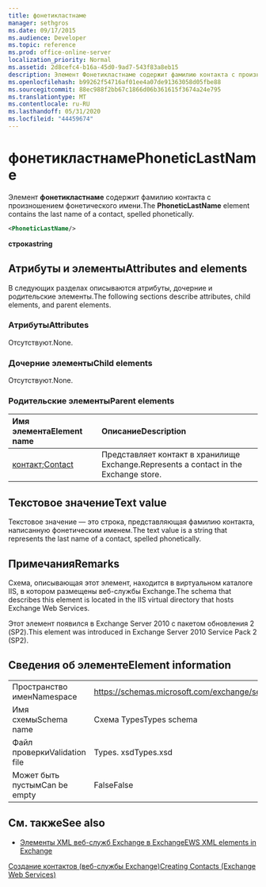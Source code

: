```yaml
---
title: фонетикластнаме
manager: sethgros
ms.date: 09/17/2015
ms.audience: Developer
ms.topic: reference
ms.prod: office-online-server
localization_priority: Normal
ms.assetid: 2d8cefc4-b16a-45d0-9ad7-543f83a8eb15
description: Элемент Фонетикластнаме содержит фамилию контакта с произношением фонетического имени.
ms.openlocfilehash: b99262f54716af01ee4a07de91363058d05fbe88
ms.sourcegitcommit: 88ec988f2bb67c1866d06b361615f3674a24e795
ms.translationtype: MT
ms.contentlocale: ru-RU
ms.lasthandoff: 05/31/2020
ms.locfileid: "44459674"
---
```

# <a name="phoneticlastname"></a><span data-ttu-id="7ea6a-103">фонетикластнаме</span><span class="sxs-lookup"><span data-stu-id="7ea6a-103">PhoneticLastName</span></span>

<span data-ttu-id="7ea6a-104">Элемент **фонетикластнаме** содержит фамилию контакта с произношением фонетического имени.</span><span class="sxs-lookup"><span data-stu-id="7ea6a-104">The **PhoneticLastName** element contains the last name of a contact, spelled phonetically.</span></span> 
  
```XML
<PhoneticLastName/>
```

 <span data-ttu-id="7ea6a-105">**строка**</span><span class="sxs-lookup"><span data-stu-id="7ea6a-105">**string**</span></span>
## <a name="attributes-and-elements"></a><span data-ttu-id="7ea6a-106">Атрибуты и элементы</span><span class="sxs-lookup"><span data-stu-id="7ea6a-106">Attributes and elements</span></span>

<span data-ttu-id="7ea6a-107">В следующих разделах описываются атрибуты, дочерние и родительские элементы.</span><span class="sxs-lookup"><span data-stu-id="7ea6a-107">The following sections describe attributes, child elements, and parent elements.</span></span>
  
### <a name="attributes"></a><span data-ttu-id="7ea6a-108">Атрибуты</span><span class="sxs-lookup"><span data-stu-id="7ea6a-108">Attributes</span></span>

<span data-ttu-id="7ea6a-109">Отсутствуют.</span><span class="sxs-lookup"><span data-stu-id="7ea6a-109">None.</span></span>
  
### <a name="child-elements"></a><span data-ttu-id="7ea6a-110">Дочерние элементы</span><span class="sxs-lookup"><span data-stu-id="7ea6a-110">Child elements</span></span>

<span data-ttu-id="7ea6a-111">Отсутствуют.</span><span class="sxs-lookup"><span data-stu-id="7ea6a-111">None.</span></span>
  
### <a name="parent-elements"></a><span data-ttu-id="7ea6a-112">Родительские элементы</span><span class="sxs-lookup"><span data-stu-id="7ea6a-112">Parent elements</span></span>

|<span data-ttu-id="7ea6a-113">**Имя элемента**</span><span class="sxs-lookup"><span data-stu-id="7ea6a-113">**Element name**</span></span>|<span data-ttu-id="7ea6a-114">**Описание**</span><span class="sxs-lookup"><span data-stu-id="7ea6a-114">**Description**</span></span>|
|:-----|:-----|
|<span data-ttu-id="7ea6a-115">[контакт](contact.md);</span><span class="sxs-lookup"><span data-stu-id="7ea6a-115">[Contact](contact.md)</span></span> <br/> |<span data-ttu-id="7ea6a-116">Представляет контакт в хранилище Exchange.</span><span class="sxs-lookup"><span data-stu-id="7ea6a-116">Represents a contact in the Exchange store.</span></span>  <br/> |
   
## <a name="text-value"></a><span data-ttu-id="7ea6a-117">Текстовое значение</span><span class="sxs-lookup"><span data-stu-id="7ea6a-117">Text value</span></span>

<span data-ttu-id="7ea6a-118">Текстовое значение — это строка, представляющая фамилию контакта, написанную фонетическим именем.</span><span class="sxs-lookup"><span data-stu-id="7ea6a-118">The text value is a string that represents the last name of a contact, spelled phonetically.</span></span>
  
## <a name="remarks"></a><span data-ttu-id="7ea6a-119">Примечания</span><span class="sxs-lookup"><span data-stu-id="7ea6a-119">Remarks</span></span>

<span data-ttu-id="7ea6a-120">Схема, описывающая этот элемент, находится в виртуальном каталоге IIS, в котором размещены веб-службы Exchange.</span><span class="sxs-lookup"><span data-stu-id="7ea6a-120">The schema that describes this element is located in the IIS virtual directory that hosts Exchange Web Services.</span></span>
  
<span data-ttu-id="7ea6a-121">Этот элемент появился в Exchange Server 2010 с пакетом обновления 2 (SP2).</span><span class="sxs-lookup"><span data-stu-id="7ea6a-121">This element was introduced in Exchange Server 2010 Service Pack 2 (SP2).</span></span>
  
## <a name="element-information"></a><span data-ttu-id="7ea6a-122">Сведения об элементе</span><span class="sxs-lookup"><span data-stu-id="7ea6a-122">Element information</span></span>

|||
|:-----|:-----|
|<span data-ttu-id="7ea6a-123">Пространство имен</span><span class="sxs-lookup"><span data-stu-id="7ea6a-123">Namespace</span></span>  <br/> |https://schemas.microsoft.com/exchange/services/2006/types  <br/> |
|<span data-ttu-id="7ea6a-124">Имя схемы</span><span class="sxs-lookup"><span data-stu-id="7ea6a-124">Schema name</span></span>  <br/> |<span data-ttu-id="7ea6a-125">Схема Types</span><span class="sxs-lookup"><span data-stu-id="7ea6a-125">Types schema</span></span>  <br/> |
|<span data-ttu-id="7ea6a-126">Файл проверки</span><span class="sxs-lookup"><span data-stu-id="7ea6a-126">Validation file</span></span>  <br/> |<span data-ttu-id="7ea6a-127">Types. xsd</span><span class="sxs-lookup"><span data-stu-id="7ea6a-127">Types.xsd</span></span>  <br/> |
|<span data-ttu-id="7ea6a-128">Может быть пустым</span><span class="sxs-lookup"><span data-stu-id="7ea6a-128">Can be empty</span></span>  <br/> |<span data-ttu-id="7ea6a-129">False</span><span class="sxs-lookup"><span data-stu-id="7ea6a-129">False</span></span>  <br/> |
   
## <a name="see-also"></a><span data-ttu-id="7ea6a-130">См. также</span><span class="sxs-lookup"><span data-stu-id="7ea6a-130">See also</span></span>



- [<span data-ttu-id="7ea6a-131">Элементы XML веб-служб Exchange в Exchange</span><span class="sxs-lookup"><span data-stu-id="7ea6a-131">EWS XML elements in Exchange</span></span>](ews-xml-elements-in-exchange.md)


[<span data-ttu-id="7ea6a-132">Создание контактов (веб-службы Exchange)</span><span class="sxs-lookup"><span data-stu-id="7ea6a-132">Creating Contacts (Exchange Web Services)</span></span>](https://msdn.microsoft.com/library/4845917e-70d1-481c-bbd7-011ec6571789%28Office.15%29.aspx)

